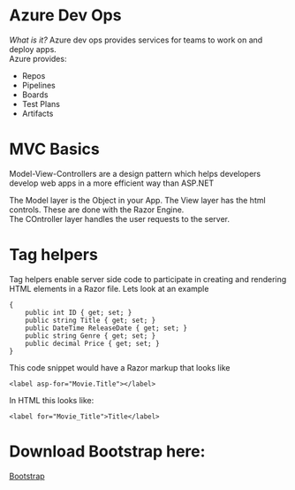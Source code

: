 
# Azure Dev Ops   

*What is it?*
Azure dev ops provides services for teams to work on and deploy apps.   
Azure provides:
- Repos
- Pipelines
- Boards
- Test Plans
- Artifacts


# MVC Basics  

Model-View-Controllers are a design pattern which helps developers develop web apps in a more efficient way than ASP.NET

The Model layer is the Object in your App. 
The View layer has the html controls. These are done with the Razor Engine.  
The COntroller layer handles the user requests to the server.


# Tag helpers  

Tag helpers enable server side code to participate in creating and rendering HTML elements in a Razor file. 
Lets look at an example

``` public class Movie
{
    public int ID { get; set; }
    public string Title { get; set; }
    public DateTime ReleaseDate { get; set; }
    public string Genre { get; set; }
    public decimal Price { get; set; }
}
```
This code snippet would have a Razor markup that looks like
```
<label asp-for="Movie.Title"></label>
```
In HTML this looks like:
```
<label for="Movie_Title">Title</label>
```
# Download Bootstrap here:
[Bootstrap](https://getbootstrap.com/)

